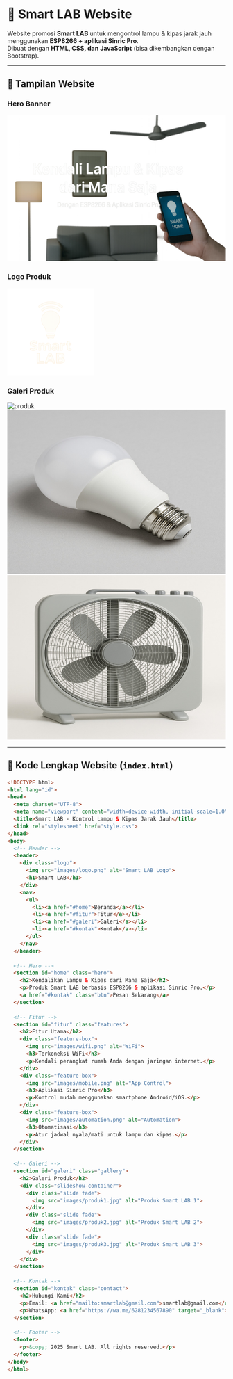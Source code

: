 # 🌟 Smart LAB Website

Website promosi **Smart LAB** untuk mengontrol lampu & kipas jarak jauh menggunakan **ESP8266 + aplikasi Sinric Pro**.  
Dibuat dengan **HTML, CSS, dan JavaScript** (bisa dikembangkan dengan Bootstrap).

---

## 🚀 Tampilan Website

### Hero Banner
![Banner](images/banner.jpg)

### Logo Produk
![Logo Smart LAB](images/logo.png)

### Galeri Produk
![produk](https://github.com/user-attachments/assets/31f6e8af-905d-4b2e-a1bd-5b05d4938ba3)
![Produk 2](images/produk2.jpg)
![Produk 3](images/produk3.jpg)

---

## 📄 Kode Lengkap Website (`index.html`)

```html
<!DOCTYPE html>
<html lang="id">
<head>
  <meta charset="UTF-8">
  <meta name="viewport" content="width=device-width, initial-scale=1.0">
  <title>Smart LAB - Kontrol Lampu & Kipas Jarak Jauh</title>
  <link rel="stylesheet" href="style.css">
</head>
<body>
  <!-- Header -->
  <header>
    <div class="logo">
      <img src="images/logo.png" alt="Smart LAB Logo">
      <h1>Smart LAB</h1>
    </div>
    <nav>
      <ul>
        <li><a href="#home">Beranda</a></li>
        <li><a href="#fitur">Fitur</a></li>
        <li><a href="#galeri">Galeri</a></li>
        <li><a href="#kontak">Kontak</a></li>
      </ul>
    </nav>
  </header>

  <!-- Hero -->
  <section id="home" class="hero">
    <h2>Kendalikan Lampu & Kipas dari Mana Saja</h2>
    <p>Produk Smart LAB berbasis ESP8266 & aplikasi Sinric Pro.</p>
    <a href="#kontak" class="btn">Pesan Sekarang</a>
  </section>

  <!-- Fitur -->
  <section id="fitur" class="features">
    <h2>Fitur Utama</h2>
    <div class="feature-box">
      <img src="images/wifi.png" alt="WiFi">
      <h3>Terkoneksi WiFi</h3>
      <p>Kendali perangkat rumah Anda dengan jaringan internet.</p>
    </div>
    <div class="feature-box">
      <img src="images/mobile.png" alt="App Control">
      <h3>Aplikasi Sinric Pro</h3>
      <p>Kontrol mudah menggunakan smartphone Android/iOS.</p>
    </div>
    <div class="feature-box">
      <img src="images/automation.png" alt="Automation">
      <h3>Otomatisasi</h3>
      <p>Atur jadwal nyala/mati untuk lampu dan kipas.</p>
    </div>
  </section>

  <!-- Galeri -->
  <section id="galeri" class="gallery">
    <h2>Galeri Produk</h2>
    <div class="slideshow-container">
      <div class="slide fade">
        <img src="images/produk1.jpg" alt="Produk Smart LAB 1">
      </div>
      <div class="slide fade">
        <img src="images/produk2.jpg" alt="Produk Smart LAB 2">
      </div>
      <div class="slide fade">
        <img src="images/produk3.jpg" alt="Produk Smart LAB 3">
      </div>
    </div>
  </section>

  <!-- Kontak -->
  <section id="kontak" class="contact">
    <h2>Hubungi Kami</h2>
    <p>Email: <a href="mailto:smartlab@gmail.com">smartlab@gmail.com</a></p>
    <p>WhatsApp: <a href="https://wa.me/6281234567890" target="_blank">+62 812-3456-7890</a></p>
  </section>

  <!-- Footer -->
  <footer>
    <p>&copy; 2025 Smart LAB. All rights reserved.</p>
  </footer>
</body>
</html>
